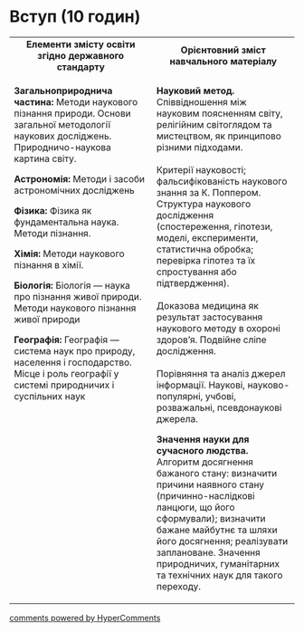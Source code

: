 <div id="hypercomments_widget" class="js-hypercomments-widget invisible"></div>

# Вступ (10 годин)


<table>
	<tr>
		<td width="50%" align="center"><b>Елементи змісту освіти згідно державного стандарту</b></td>
		<td width="50%" align="center"><b>Орієнтовний зміст навчального матеріалу</b></td>
	</tr>
	<tr>
		<td width="50%" style="vertical-align:top !important;">
<p><b>Загальноприроднича частина:</b> Методи наукового пізнання природи. Основи загальної методології наукових досліджень. Природничо-наукова картина світу.</p>
<p><b>Астрономія:</b> Методи і засоби астрономічних досліджень </p>
<p><b>Фізика:</b> Фізика як фундаментальна наука. Методи пізнання. </p>
<p><b>Хімія:</b> Методи наукового пізнання в хімії.</p>
<p><b>Біологія:</b> Біологія — наука про пізнання живої природи. Методи наукового пізнання живої природи  </p>
<p><b>Географія:</b>  Географія — система наук про природу, населення і господарство. Місце і роль географії у системі природничих і суспільних наук</p>
		</td>
		<td width="50%" style="vertical-align:top !important;">
<p><b>Науковий метод.</b> Співвідношення між науковим поясненням світу, релігійним світоглядом та мистецтвом, як принципово різними підходами.<br><br>
Критерії науковості; фальсифікованість наукового знання за К. Поппером. Структура наукового дослідження (спостереження, гіпотези, моделі, експерименти, статистична обробка; перевірка гіпотез та їх спростування або підтвердження).<br><br>
Доказова медицина як результат застосування наукового методу в охороні здоров’я. Подвійне сліпе дослідження.<br><br>
Порівняння та аналіз джерел інформації. Наукові, науково-популярні, учбові, розважальні, псевдонаукові джерела.</p>
<p><b>Значення науки для сучасного людства.</b> Алгоритм досягнення бажаного стану: визначити причини наявного стану (причинно-наслідкові ланцюги, що його сформували); визначити бажане майбутнє та шляхи його досягнення; реалізувати заплановане. Значення природничих, гуманітарних та технічних наук для такого переходу.</p>
		</td>
	</tr>
</table>







<div class="js-hypercomments-container">
<a href="http://hypercomments.com" class="hc-link" title="comments widget">comments powered by HyperComments</a>
</div>